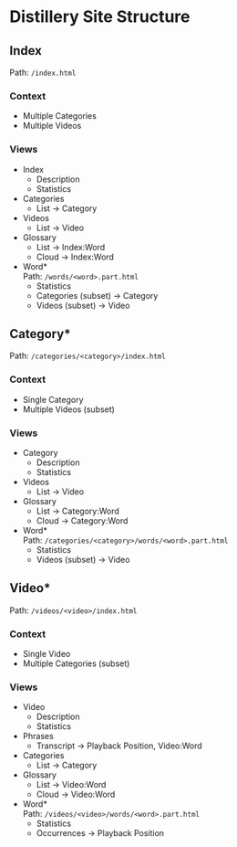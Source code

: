 Distillery Site Structure
=========================

## Index
Path: `/index.html`
### Context
* Multiple Categories
* Multiple Videos
### Views
* Index
	* Description
	* Statistics
* Categories
	* List -> Category
* Videos
	* List -> Video
* Glossary
	* List -> Index:Word
	* Cloud -> Index:Word
* Word*  
  Path: `/words/<word>.part.html`
	* Statistics
	* Categories (subset) -> Category
	* Videos (subset) -> Video

## Category*
Path: `/categories/<category>/index.html`
### Context
* Single Category
* Multiple Videos (subset)
### Views
* Category
	* Description
	* Statistics
* Videos
	* List -> Video
* Glossary
	* List -> Category:Word
	* Cloud -> Category:Word
* Word*  
  Path: `/categories/<category>/words/<word>.part.html`
	* Statistics
	* Videos (subset) -> Video

## Video*
Path: `/videos/<video>/index.html`
### Context
* Single Video
* Multiple Categories (subset)
### Views
* Video
	* Description
	* Statistics
* Phrases
	* Transcript -> Playback Position, Video:Word
* Categories
	* List -> Category
* Glossary
	* List -> Video:Word
	* Cloud -> Video:Word
* Word*  
  Path: `/videos/<video>/words/<word>.part.html`
	* Statistics
	* Occurrences -> Playback Position
